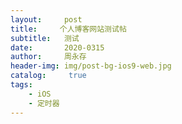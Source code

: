 ```yaml
---
layout:     post
title:     个人博客网站测试帖
subtitle:   测试
date:       2020-0315
author:     周永存
header-img: img/post-bg-ios9-web.jpg
catalog: 	 true
tags:
    - iOS
    - 定时器
---
```

